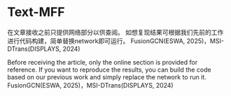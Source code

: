 # Text-MFF 
在文章接收之前只提供网络部分以供查阅。 
如想复现结果可根据我们先前的工作进行代码构建，简单替换network即可运行。 
FusionGCN(ESWA, 2025)，MSI-DTrans(DISPLAYS, 2024) 
 
Before receiving the article, only the online section is provided for reference. 
If you want to reproduce the results, you can build the code based on our previous work and simply replace the network to run it. 
FusionGCN(ESWA, 2025)，MSI-DTrans(DISPLAYS, 2024) 
